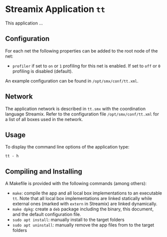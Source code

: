 # Streamix Application `tt`

This application ...

## Configuration

For each net the following properties can be added to the root node of the net:
 - `profiler` if set to `on` or `1` profiling for this net is enabled.
   If set to `off` or `0` profiling is disabled (default).

An example configuration can be found in `/opt/smx/conf/tt.xml`.

## Network

The application network is described in `tt.smx` with the coordination language Streamix.
Refer to the configuration file `/opt/smx/conf/tt.xml` for a list of all boxes used in the network.

## Usage

To display the command line options of the application type:
```
tt - h
```

## Compiling and Installing

A Makefile is provided with the following commands (among others):
 - `make`: compile the app and all local box implementations to an executable `tt`.
   Note that all local box implementations are linked statically while external ones (marked with `extern` in Streamix) are linked dynamically.
 - `make dpkg`: create a `deb` package including the binary, this document, and the default configuration file.
 - `sudo apt install`: manually install to the target folders
 - `sudo apt uninstall`: manually remove the app files from to the target folders
